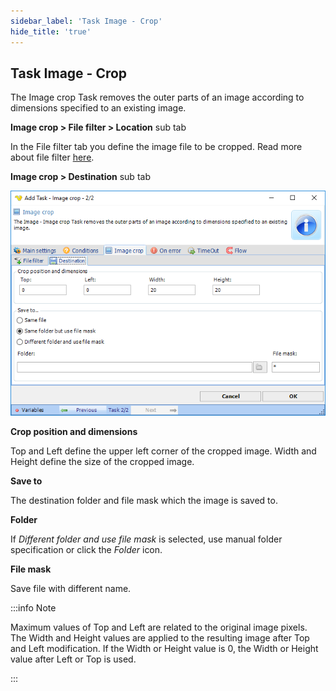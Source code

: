 ```yaml
---
sidebar_label: 'Task Image - Crop'
hide_title: 'true'
---
```


## Task Image - Crop

The Image crop Task removes the outer parts of an image according to dimensions specified to an existing image.
 
**Image crop  > File filter > Location** sub tab

In the File filter tab you define the image file to be cropped. Read more about file filter [here](../../../server/job-tasks-file-filter).
 
**Image crop > Destination** sub tab

![](../../../../../static/img/taskimagecropdestination.png)

**Crop position and dimensions**

Top and Left define the upper left corner of the cropped image.
Width and Height define the size of the cropped image.
 
**Save to**

The destination folder and file mask which the image is saved to.
 
**Folder**

If *Different folder and use file mask* is selected, use manual folder specification or click the *Folder* icon.
 
**File mask**

Save file with different name.
 
:::info Note


Maximum values of Top and Left are related to the original image pixels.
The Width and Height values are applied to the resulting image after Top and Left modification.
If the Width or Height value is 0, the Width or Height value after Left or Top is used.

:::